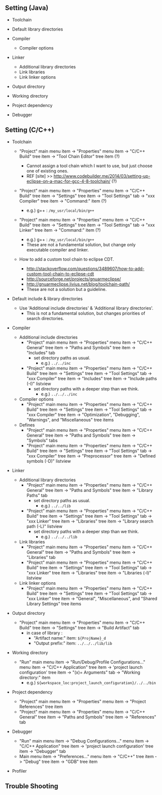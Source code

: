 ## Setting (Java)
- Toolchain

- Default library directories

- Compiler
	- Compiler options

- Linker
	- Additional library directories
	- Link libraries
	- Link linker options

- Output directory

- Working directory

- Project dependency

- Debugger

## Setting (C/C++)
- Toolchain
	- "Project" main menu item -> "Properties" menu item -> "C/C++ Build" tree item -> "Tool Chain Editor" tree item (?)
		- Cannot assign a tool chain which I want to use, but just choose one of existing ones.
		- REF [site] >> http://www.codebuilder.me/2014/03/setting-up-eclipse-on-a-mac-for-gcc-4-8-toolchain/ (?)
	- "Project" main menu item -> "Properties" menu item -> "C/C++ Build" tree item -> "Settings" tree item -> "Tool Settings" tab -> "xxx Compiler" tree item -> "Command:" item (?)
		- e.g.) g++ : `/my_usr/local/bin/g++`
	- "Project" main menu item -> "Properties" menu item -> "C/C++ Build" tree item -> "Settings" tree item -> "Tool Settings" tab -> "xxx Linker" tree item -> "Command:" item (?)
		- e.g.) g++ : `/my_usr/local/bin/g++`
		- These are not a fundamental solution, but change only executable compiler and linker.

	- How to add a custom tool chain to eclipse CDT.
		- http://stackoverflow.com/questions/3489607/how-to-add-custom-tool-chain-to-eclipse-cdt
		- http://sourceforge.net/projects/gnuarmeclipse/
		- http://gnuarmeclipse.livius.net/blog/toolchain-path/
		- These are not a solution but a guideline.

- Default include & library directories
	- Use 'Additional include directories' & 'Additional library directories'.
		- This is not a fundamental solution, but changes priorities of search directories.

- Compiler
	- Additional include directories
		- "Project" main menu item -> "Properties" menu item -> "C/C++ General" tree item -> "Paths and Symbols" tree item -> "Includes" tab
			- set directory paths as usual.
				- e.g.) `../../inc`
		- "Project" main menu item -> "Properties" menu item -> "C/C++ Build" tree item -> "Settings" tree item -> "Tool Settings" tab -> "xxx Compiler" tree item -> "Includes" tree item -> "Include paths (-I)" listview
			- set directory paths with a deeper step than we think.
				- e.g.) `../../../inc`
	- Compiler options
		- "Project" main menu item -> "Properties" menu item -> "C/C++ Build" tree item -> "Settings" tree item -> "Tool Settings" tab -> "xxx Compiler" tree item -> "Optimization", "Debugging", "Warnings", and "Miscellaneous" tree items
	- Defines
		- "Project" main menu item -> "Properties" menu item -> "C/C++ General" tree item -> "Paths and Symbols" tree item -> "Symbols" tabs
		- "Project" main menu item -> "Properties" menu item -> "C/C++ Build" tree item -> "Settings" tree item -> "Tool Settings" tab -> "xxx Compiler" tree item -> "Preprocessor" tree item -> "Defined symbols (-D)" listview

- Linker
	- Additional library directories
		- "Project" main menu item -> "Properties" menu item -> "C/C++ General" tree item -> "Paths and Symbols" tree item -> "Library Paths" tab
			- set directory paths as usual.
				- e.g.) `../../lib`
		- "Project" main menu item -> "Properties" menu item -> "C/C++ Build" tree item -> "Settings" tree item -> "Tool Settings" tab -> "xxx Linker" tree item -> "Libraries" tree item -> "Library search path (-L)" listview
			- set directory paths with a deeper step than we think.
				- e.g.) `../../../lib`
	- Link libraries
		- "Project" main menu item -> "Properties" menu item -> "C/C++ General" tree item -> "Paths and Symbols" tree item -> "Libraries" tab
		- "Project" main menu item -> "Properties" menu item -> "C/C++ Build" tree item -> "Settings" tree item -> "Tool Settings" tab -> "xxx Linker" tree item -> "Libraries" tree item -> "Libraries (-l)" listview
	- Link linker options
		- "Project" main menu item -> "Properties" menu item -> "C/C++ Build" tree item -> "Settings" tree item -> "Tool Settings" tab -> "xxx Linker" tree item -> "General", "Miscellaneous", and "Shared Library Settings" tree items

- Output directory
	- "Project" main menu item -> "Properties" menu item -> "C/C++ Build" tree item -> "Settings" tree item -> "Build Artifact" tab 
		- in case of library : 
			- "Artifact name:" item: `${ProjName}_d`
			- "Output prefix:" item: `../../../lib/lib`

- Working directory
	- "Run" main menu item -> "Run/Debug/Profile Configurations..." menu item -> "C/C++ Application" tree item -> 'project launch configuration' tree item -> "(x)= Arguments" tab -> "Working directory:" item
		- e.g.) `${workspace_loc:project_launch_configuration}/../../bin`

- Project dependency
	- "Project" main menu item -> "Properties" menu item -> "Project References" tree item
	- "Project" main menu item -> "Properties" menu item -> "C/C++ General" tree item -> "Paths and Symbols" tree item -> "References" tab

- Debugger
	- "Run" main menu item -> "Debug Configurations..." menu item -> "C/C++ Application" tree item -> 'project launch configuration' tree item -> "Debugger" tab
	- Main menu item -> "Preferences..." menu item -> "C/C++" tree item -> "Debug" tree item -> "GDB" tree item

- Profiler

## Trouble Shooting
